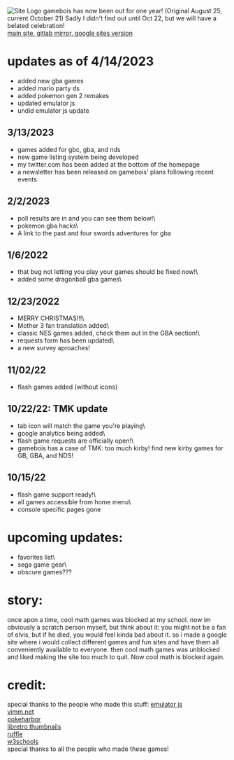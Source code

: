 
![Site Logo](/imageAssets/gameboislogo512.gif)
gamebois has now been out for one year! (Original August 25, current October 21) Sadly I didn't find out until Oct 22, but we will have a belated celebration!\
[main site, ](https://teddblue.github.io/gamebois/)
[gitlab mirror, ](https://teddblue.gitlab.io/gamebois/)
[google sites version](https://sites.google.com/view/game-bois/home)

# updates as of 4/14/2023
- added new gba games<br>
- added mario party ds<br>
- added pokemon gen 2 remakes<br>
- updated emulator js<br>
- undid emulator js update<br>

## 3/13/2023
- games added for gbc, gba, and nds <br>
- new game listing system being developed <br>
- my twitter.com has been added at the bottom of the homepage <br>
- a newsletter has been released on gamebois' plans following recent events <br>
## 2/2/2023
- poll results are in and you can see them below!\
- pokemon gba hacks\
- A link to the past and four swords adventures for gba
## 1/6/2022
- that bug not letting you play your games should be fixed now!\
- added some dragonball gba games\
## 12/23/2022
- MERRY CHRISTMAS!!!\
- Mother 3 fan translation added\
- classic NES games added, check them out in the GBA section!\
- requests form has been updated\
- a new survey aproaches!
## 11/02/22
- flash games added (without icons)
## 10/22/22: TMK update
- tab icon will match the game you're playing\
- google analytics being added\
- flash game requests are officially open!\
- gamebois has a case of TMK: too much kirby! find new kirby games for GB, GBA, and NDS!
## 10/15/22
- flash game support ready!\
- all games accessible from home menu\
- console specific pages gone

# upcoming updates:
- favorites list\
- sega game gear\
- obscure games???

# story:
once apon a time, cool math games was blocked at my school. now im obviously a scratch person myself, but think about it: you might not be a fan of elvis, but if he died, you would feel kinda bad about it. so i made a google site where i would collect different games and fun sites and have them all conveniently available to everyone. then cool math games was unblocked and liked making the site too much to quit. Now cool math is blocked again.

# credit:
special thanks to the people who made this stuff:
[emulator js](https://github.com/EmulatorJS/EmulatorJS) \
[vimm.net](https://vimm.net) \
[pokeharbor](https://www.pokeharbor.com/) \
[libretro thumbnails](https://thumbnails.libretro.com/) \
[ruffle](https://ruffle.rs/#) \
[w3schools](https://www.w3schools.com/) \
special thanks to all the people who made these games!
